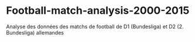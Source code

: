# Football-match-analysis-2000-2015
Analyse des données des matchs de football de D1 (Bundesliga) et D2 (2. Bundesliga) allemandes
